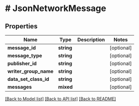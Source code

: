 # # JsonNetworkMessage

## Properties

Name | Type | Description | Notes
------------ | ------------- | ------------- | -------------
**message_id** | **string** |  | [optional]
**message_type** | **string** |  | [optional]
**publisher_id** | **string** |  | [optional]
**writer_group_name** | **string** |  | [optional]
**data_set_class_id** | **string** |  | [optional]
**messages** | **mixed** |  | [optional]

[[Back to Model list]](../../README.md#models) [[Back to API list]](../../README.md#endpoints) [[Back to README]](../../README.md)
